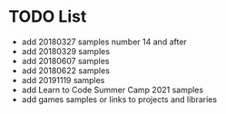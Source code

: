 # TODO List

* add 20180327 samples number 14 and after
* add 20180329 samples
* add 20180607 samples
* add 20180622 samples
* add 20191119 samples
* add Learn to Code Summer Camp 2021 samples
* add games samples or links to projects and libraries
